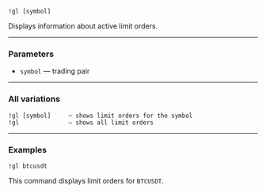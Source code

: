 ```
!gl [symbol]
```

Displays information about active limit orders.

---

### Parameters

- `symbol` — trading pair

---

### All variations

```
!gl [symbol]     — shows limit orders for the symbol
!gl              — shows all limit orders
```

---

### Examples

```
!gl btcusdt
```

This command displays limit orders for `BTCUSDT`.
